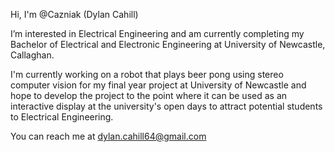 Hi, I'm @Cazniak (Dylan Cahill)

I’m interested in Electrical Engineering and am currently completing my Bachelor of Electrical and Electronic Engineering at University of Newcastle, Callaghan.

I'm currently working on a robot that plays beer pong using stereo computer vision for my final year project at University of Newcastle and hope to develop the project to the point where it can be used as an interactive display at the university's open days to attract potential students to Electrical Engineering.

You can reach me at dylan.cahill64@gmail.com 

<!---
Cazniak/Cazniak is a ✨ special ✨ repository because its `README.md` (this file) appears on your GitHub profile.
You can click the Preview link to take a look at your changes.
--->
